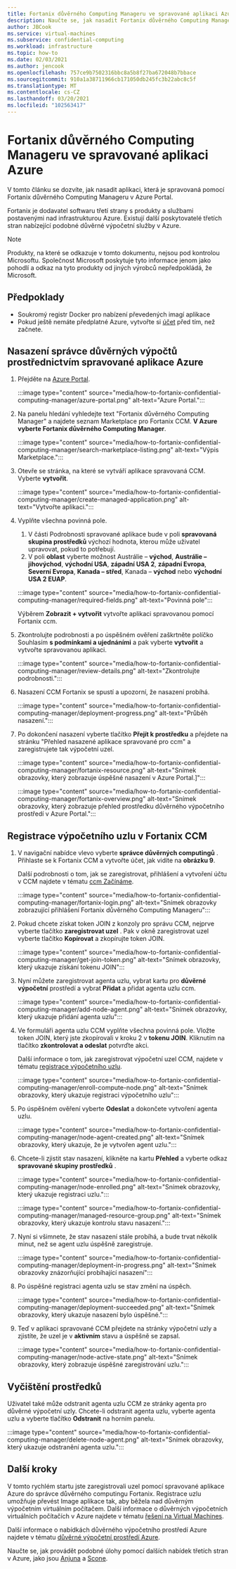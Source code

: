 ```yaml
---
title: Fortanix důvěrného Computing Manageru ve spravované aplikaci Azure
description: Naučte se, jak nasadit Fortanix důvěrného Computing Manager (CCM) ve spravované aplikaci v Azure Portal.
author: JBCook
ms.service: virtual-machines
ms.subservice: confidential-computing
ms.workload: infrastructure
ms.topic: how-to
ms.date: 02/03/2021
ms.author: jencook
ms.openlocfilehash: 757ce9b7502316bbc8a5b8f27ba672048b7bbace
ms.sourcegitcommit: 910a1a38711966cb171050db245fc3b22abc8c5f
ms.translationtype: MT
ms.contentlocale: cs-CZ
ms.lasthandoff: 03/20/2021
ms.locfileid: "102563417"
---
```

# <a name="fortanix-confidential-computing-manager-in-an-azure-managed-application"></a>Fortanix důvěrného Computing Manageru ve spravované aplikaci Azure

V tomto článku se dozvíte, jak nasadit aplikaci, která je spravovaná pomocí Fortanix důvěrného Computing Manageru v Azure Portal.

Fortanix je dodavatel softwaru třetí strany s produkty a službami postavenými nad infrastrukturou Azure. Existují další poskytovatelé třetích stran nabízející podobné důvěrné výpočetní služby v Azure.

> [!NOTE]
>Produkty, na které se odkazuje v tomto dokumentu, nejsou pod kontrolou Microsoftu. Společnost Microsoft poskytuje tyto informace jenom jako pohodlí a odkaz na tyto produkty od jiných výrobců nepředpokládá, že Microsoft.

## <a name="prerequisites"></a>Předpoklady

- Soukromý registr Docker pro nabízení převedených imagí aplikace
- Pokud ještě nemáte předplatné Azure, vytvořte si [účet](https://azure.microsoft.com/pricing/purchase-options/pay-as-you-go/) před tím, než začnete.

## <a name="deploy-a-confidential-computing-manager-through-an-azure-managed-application"></a>Nasazení správce důvěrných výpočtů prostřednictvím spravované aplikace Azure

1. Přejděte na [Azure Portal](https://portal.azure.com/).

    :::image type="content" source="media/how-to-fortanix-confidential-computing-manager/azure-portal.png" alt-text="Azure Portal.":::

2. Na panelu hledání vyhledejte text "Fortanix důvěrného Computing Manager" a najdete seznam Marketplace pro Fortanix CCM. **V Azure vyberte Fortanix důvěrného Computing Manager**.

    :::image type="content" source="media/how-to-fortanix-confidential-computing-manager/search-marketplace-listing.png" alt-text="Výpis Marketplace.":::

3. Otevře se stránka, na které se vytváří aplikace spravovaná CCM. Vyberte **vytvořit**.

    :::image type="content" source="media/how-to-fortanix-confidential-computing-manager/create-managed-application.png" alt-text="Vytvořte aplikaci.":::

4. Vyplňte všechna povinná pole.
   1. V části Podrobnosti spravované aplikace bude v poli **spravovaná skupina prostředků** výchozí hodnota, kterou může uživatel upravovat, pokud to potřebují.
   2. V poli **oblast** vyberte možnost Austrálie – **východ**, **Austrálie – jihovýchod**, **východní USA**, **západní USA 2**, **západní Evropa**, **Severní Evropa**, **Kanada – střed**, Kanada – **východ** nebo **východní USA 2 EUAP**.

   :::image type="content" source="media/how-to-fortanix-confidential-computing-manager/required-fields.png" alt-text="Povinná pole":::

   Výběrem **Zobrazit + vytvořit** vytvořte aplikaci spravovanou pomocí Fortanix ccm.

5. Zkontrolujte podrobnosti a po úspěšném ověření zaškrtněte políčko Souhlasím **s podmínkami a ujednáními** a pak vyberte **vytvořit** a vytvořte spravovanou aplikaci.

   :::image type="content" source="media/how-to-fortanix-confidential-computing-manager/review-details.png" alt-text="Zkontrolujte podrobnosti.":::

6. Nasazení CCM Fortanix se spustí a upozorní, že nasazení probíhá.

   :::image type="content" source="media/how-to-fortanix-confidential-computing-manager/deployment-progress.png" alt-text="Průběh nasazení.":::

7. Po dokončení nasazení vyberte tlačítko **Přejít k prostředku** a přejdete na stránku "Přehled nasazené aplikace spravované pro ccm" a zaregistrujete tak výpočetní uzel.

   :::image type="content" source="media/how-to-fortanix-confidential-computing-manager/fortanix-resource.png" alt-text="Snímek obrazovky, který zobrazuje úspěšné nasazení v Azure Portal.]":::

   :::image type="content" source="media/how-to-fortanix-confidential-computing-manager/fortanix-overview.png" alt-text="Snímek obrazovky, který zobrazuje přehled prostředku důvěrného výpočetního prostředí v Azure Portal.":::

## <a name="enroll-the-compute-node-in-fortanix-ccm"></a>Registrace výpočetního uzlu v Fortanix CCM

1. V navigační nabídce vlevo vyberte **správce důvěrných computingů** . Přihlaste se k Fortanix CCM a vytvořte účet, jak vidíte na **obrázku 9**.

    Další podrobnosti o tom, jak se zaregistrovat, přihlášení a vytvoření účtu v CCM najdete v tématu [ccm Začínáme](https://support.fortanix.com/hc/en-us/articles/360034373551-User-s-Guide-Logging-in).
    
    :::image type="content" source="media/how-to-fortanix-confidential-computing-manager/fortanix-login.png" alt-text="Snímek obrazovky zobrazující přihlášení Fortanix důvěrného Computing Manageru":::
    
2. Pokud chcete získat token JOIN z konzoly pro správu CCM, nejprve vyberte tlačítko **zaregistrovat uzel** . Pak v okně zaregistrovat uzel vyberte tlačítko **Kopírovat** a zkopírujte token JOIN.

    :::image type="content" source="media/how-to-fortanix-confidential-computing-manager/get-join-token.png" alt-text="Snímek obrazovky, který ukazuje získání tokenu JOIN":::

3. Nyní můžete zaregistrovat agenta uzlu, vybrat kartu pro **důvěrné výpočetní** prostředí a vybrat **Přidat** a přidat agenta uzlu ccm.

    :::image type="content" source="media/how-to-fortanix-confidential-computing-manager/add-node-agent.png" alt-text="Snímek obrazovky, který ukazuje přidání agenta uzlu":::

4.  Ve formuláři agenta uzlu CCM vyplňte všechna povinná pole. Vložte token JOIN, který jste zkopírovali v kroku 2 v **tokenu JOIN**. Kliknutím na tlačítko **zkontrolovat a odeslat** potvrďte akci.

    Další informace o tom, jak zaregistrovat výpočetní uzel CCM, najdete v tématu [registrace výpočetního uzlu](https://support.fortanix.com/hc/en-us/articles/360043085652-User-s-Guide-Compute-Nodes).
    
    :::image type="content" source="media/how-to-fortanix-confidential-computing-manager/enroll-compute-node.png" alt-text="Snímek obrazovky, který ukazuje registraci výpočetního uzlu":::
    
5. Po úspěšném ověření vyberte **Odeslat** a dokončete vytvoření agenta uzlu.

    :::image type="content" source="media/how-to-fortanix-confidential-computing-manager/node-agent-created.png" alt-text="Snímek obrazovky, který ukazuje, že je vytvořen agent uzlu.":::

6. Chcete-li zjistit stav nasazení, klikněte na kartu **Přehled** a vyberte odkaz **spravované skupiny prostředků** .

    :::image type="content" source="media/how-to-fortanix-confidential-computing-manager/node-enrolled.png" alt-text="Snímek obrazovky, který ukazuje registraci uzlu.":::
    
    :::image type="content" source="media/how-to-fortanix-confidential-computing-manager/managed-resource-group.png" alt-text="Snímek obrazovky, který ukazuje kontrolu stavu nasazení.":::

7. Nyní si všimnete, že stav nasazení stále probíhá, a bude trvat několik minut, než se agent uzlu úspěšně zaregistruje.

    :::image type="content" source="media/how-to-fortanix-confidential-computing-manager/deployment-in-progress.png" alt-text="Snímek obrazovky znázorňující probíhající nasazení":::

8. Po úspěšné registraci agenta uzlu se stav změní na úspěch.

    :::image type="content" source="media/how-to-fortanix-confidential-computing-manager/deployment-succeeded.png" alt-text="Snímek obrazovky, který ukazuje nasazení bylo úspěšné.":::

9. Teď v aplikaci spravované CCM přejdete na stránky výpočetní uzly a zjistíte, že uzel je v **aktivním** stavu a úspěšně se zapsal.

    :::image type="content" source="media/how-to-fortanix-confidential-computing-manager/node-active-state.png" alt-text="Snímek obrazovky, který zobrazuje úspěšné zaregistrování uzlu.":::

## <a name="clean-up-resources"></a>Vyčištění prostředků

Uživatel také může odstranit agenta uzlu CCM ze stránky agenta pro důvěrné výpočetní uzly. Chcete-li odstranit agenta uzlu, vyberte agenta uzlu a vyberte tlačítko **Odstranit** na horním panelu.

:::image type="content" source="media/how-to-fortanix-confidential-computing-manager/delete-node-agent.png" alt-text="Snímek obrazovky, který ukazuje odstranění agenta uzlu.":::

## <a name="next-steps"></a>Další kroky

V tomto rychlém startu jste zaregistrovali uzel pomocí spravované aplikace Azure do správce důvěrného computingu Fortanix. Registrace uzlu umožňuje převést Image aplikace tak, aby běžela nad důvěrným výpočetním virtuálním počítačem. Další informace o důvěrných výpočetních virtuálních počítačích v Azure najdete v tématu [řešení na Virtual Machines](virtual-machine-solutions.md).

Další informace o nabídkách důvěrného výpočetního prostředí Azure najdete v tématu [důvěrné výpočetní prostředí Azure](overview.md).

Naučte se, jak provádět podobné úlohy pomocí dalších nabídek třetích stran v Azure, jako jsou [Anjuna](https://azuremarketplace.microsoft.com/marketplace/apps/anjuna-5229812.aee-az-v1) a [Scone](https://sconedocs.github.io).

